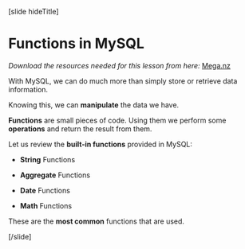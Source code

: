[slide hideTitle]

# Functions in MySQL

*Download the resources needed for this lesson from here:* [Mega.nz](https://mega.nz/file/vcQiQZzT#sMm1P_74urMujZK-3cm1BA1lCMuOnEKdgqAlJpux8ws)

With MySQL, we can do much more than simply store or retrieve data information.

Knowing this, we can **manipulate** the data we have.

**Functions** are small pieces of code. Using them we perform some **operations** and return the result from them.

Let us review the **built-in functions** provided in MySQL:

- **String** Functions

- **Aggregate** Functions

- **Date** Functions

- **Math** Functions

These are the **most common** functions that are used. 

[/slide]
